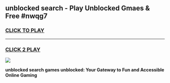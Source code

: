 
## unblocked search - Play Unblocked Gmaes & Free #nwqg7
<h3>
<a href="https://news.freeplayer.one?title=unblocked_search&ref=03M">CLICK TO PLAY</a></h3>
<hr>

<h3>
<a href="https://news.freeplayer.one?title=unblocked_search&ref=03M">CLICK 2 PLAY</a>
  
</h3>

<a href="https://news.freeplayer.one?title=unblocked_search&ref=03M"><img src="https://clearcache.store/games.png"></a>


**unblocked search games unblocked: Your Gateway to Fun and Accessible Online Gaming**

